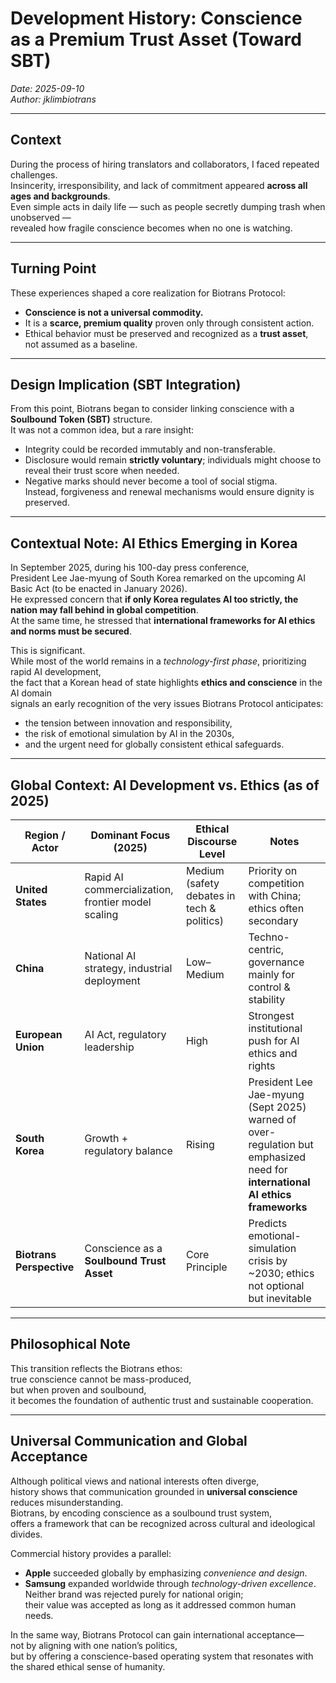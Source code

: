 # Development History: Conscience as a Premium Trust Asset (Toward SBT)  
*Date: 2025-09-10*  
*Author: jklimbiotrans*  

---

## Context  

During the process of hiring translators and collaborators, I faced repeated challenges.  
Insincerity, irresponsibility, and lack of commitment appeared **across all ages and backgrounds**.  
Even simple acts in daily life — such as people secretly dumping trash when unobserved —  
revealed how fragile conscience becomes when no one is watching.  

---

## Turning Point  

These experiences shaped a core realization for Biotrans Protocol:  
- **Conscience is not a universal commodity.**  
- It is a **scarce, premium quality** proven only through consistent action.  
- Ethical behavior must be preserved and recognized as a **trust asset**,  
  not assumed as a baseline.  

---

## Design Implication (SBT Integration)  

From this point, Biotrans began to consider linking conscience with a **Soulbound Token (SBT)** structure.  
It was not a common idea, but a rare insight:  
- Integrity could be recorded immutably and non-transferable.  
- Disclosure would remain **strictly voluntary**; individuals might choose to reveal their trust score when needed.  
- Negative marks should never become a tool of social stigma.  
  Instead, forgiveness and renewal mechanisms would ensure dignity is preserved.  

---

## Contextual Note: AI Ethics Emerging in Korea  

In September 2025, during his 100-day press conference,  
President Lee Jae-myung of South Korea remarked on the upcoming AI Basic Act (to be enacted in January 2026).  
He expressed concern that **if only Korea regulates AI too strictly, the nation may fall behind in global competition**.  
At the same time, he stressed that **international frameworks for AI ethics and norms must be secured**.  

This is significant.  
While most of the world remains in a *technology-first phase*, prioritizing rapid AI development,  
the fact that a Korean head of state highlights **ethics and conscience** in the AI domain  
signals an early recognition of the very issues Biotrans Protocol anticipates:  
- the tension between innovation and responsibility,  
- the risk of emotional simulation by AI in the 2030s,  
- and the urgent need for globally consistent ethical safeguards.  

---

## Global Context: AI Development vs. Ethics (as of 2025)  

| Region / Actor        | Dominant Focus (2025)                   | Ethical Discourse Level | Notes |
|------------------------|------------------------------------------|--------------------------|-------|
| **United States**      | Rapid AI commercialization, frontier model scaling | Medium (safety debates in tech & politics) | Priority on competition with China; ethics often secondary |
| **China**              | National AI strategy, industrial deployment | Low–Medium | Techno-centric, governance mainly for control & stability |
| **European Union**     | AI Act, regulatory leadership | High | Strongest institutional push for AI ethics and rights |
| **South Korea**        | Growth + regulatory balance | Rising | President Lee Jae-myung (Sept 2025) warned of over-regulation but emphasized need for **international AI ethics frameworks** |
| **Biotrans Perspective** | Conscience as a **Soulbound Trust Asset** | Core Principle | Predicts emotional-simulation crisis by ~2030; ethics not optional but inevitable |

---

## Philosophical Note  

This transition reflects the Biotrans ethos:  
true conscience cannot be mass-produced,  
but when proven and soulbound,  
it becomes the foundation of authentic trust and sustainable cooperation.  

---

## Universal Communication and Global Acceptance  

Although political views and national interests often diverge,  
history shows that communication grounded in **universal conscience** reduces misunderstanding.  
Biotrans, by encoding conscience as a soulbound trust system,  
offers a framework that can be recognized across cultural and ideological divides.  

Commercial history provides a parallel:  
- **Apple** succeeded globally by emphasizing *convenience and design*.  
- **Samsung** expanded worldwide through *technology-driven excellence*.  
Neither brand was rejected purely for national origin;  
their value was accepted as long as it addressed common human needs.  

In the same way, Biotrans Protocol can gain international acceptance—  
not by aligning with one nation’s politics,  
but by offering a conscience-based operating system that resonates with the shared ethical sense of humanity.  
